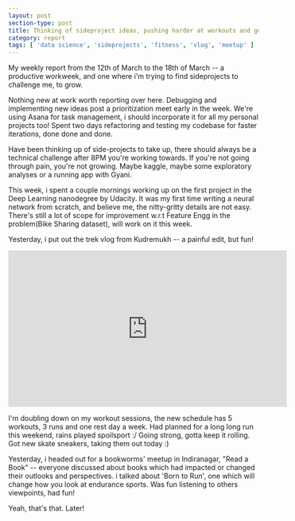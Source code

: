 ```yaml
---
layout: post
section-type: post
title: Thinking of sideproject ideas, pushing harder at workouts and going for my first book meetup | Weekly Report 81
category: report
tags: [ 'data science', 'sideprojects', 'fitness', 'vlog', 'meetup' ]
---
```


My weekly report from the 12th of March to the 18th of March -- a productive workweek, and one where i'm trying to find sideprojects to challenge me, to grow.

Nothing new at work worth reporting over here. Debugging and implementing new ideas post a prioritization meet early in the week. We're using Asana for task management, i should incorporate it for all my personal projects too! Spent two days refactoring and testing my codebase for faster iterations, done done and done.

Have been thinking up of side-projects to take up, there should always be a technical challenge after 8PM you're working towards. If you're not going through pain, you're not growing. Maybe kaggle, maybe some exploratory analyses or a running app with Gyani.

This week, i spent a couple mornings working up on the first project in the Deep Learning nanodegree by Udacity. It was my first time writing a neural network from scratch, and believe me, the nitty-gritty details are not easy. There's still a lot of scope for improvement w.r.t Feature Engg in the problem(Bike Sharing dataset), will work on it this week. 

Yesterday, i put out the trek vlog from Kudremukh -- a painful edit, but fun! 

<iframe width="560" height="315" src="https://www.youtube.com/embed/9pt7tC3cPWQ" frameborder="0" allow="autoplay; encrypted-media" allowfullscreen></iframe>

I'm doubling down on my workout sessions, the new schedule has 5 workouts, 3 runs and one rest day a week. Had planned for a long long run this weekend, rains played spoilsport :/ Going strong, gotta keep it rolling. Got new skate sneakers, taking them out today :)

Yesterday, i headed out for a bookworms' meetup in Indiranagar, "Read a Book" -- everyone discussed about books which had impacted or changed their outlooks and perspectives. i talked about 'Born to Run', one which will change how you look at endurance sports. Was fun listening to others viewpoints, had fun! 

Yeah, that's that. Later!
